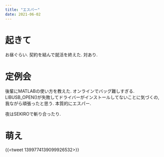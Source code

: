```yaml
---
title: "エスパー"
date: 2021-06-02
---
```


# 起きて
お昼ぐらい. 契約を結んで就活を終えた. 対あり.

# 定例会
後輩にMATLABの使い方を教えた. オンラインでバッグ難しすぎる. LIBUSB_OPEN()が失敗してドライバーがインストールしてないことに気づくの, 我ながら頑張ったと思う.
 本質的にエスパー.

夜はSEKIROで斬り合ったり.
# 萌え

{{<tweet 1399774139099926532>}}